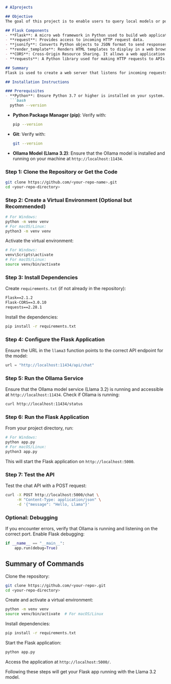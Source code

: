 ```markdown
# AIprojects

## Objective
The goal of this project is to enable users to query local models or popular models like Llama 3.2 without incurring token costs. This allows users to access and retrieve information efficiently and cost-effectively.

## Flask Components
- **Flask**: A micro web framework in Python used to build web applications and APIs.
- **request**: Provides access to incoming HTTP request data.
- **jsonify**: Converts Python objects to JSON format to send responses back to clients.
- **render_template**: Renders HTML templates to display in a web browser.
- **CORS**: Cross-Origin Resource Sharing. It allows a web application running at one domain (e.g., localhost:5000) to interact with a resource on another domain (e.g., an API server at localhost:11434). This is important for security but needs to be enabled for certain use cases.
- **requests**: A Python library used for making HTTP requests to APIs or web servers.

## Summary
Flask is used to create a web server that listens for incoming requests. It renders an HTML template for the UI and provides an API (/chat) for handling chat requests. CORS is enabled to allow cross-origin requests. The `llama3` function sends user input to an API hosting the llama3.2 model, retrieves a response, and handles errors. The chat route listens for POST requests, processes user input, and sends it to the model via the `llama3` function. This is essentially a chatbot interface that connects the front-end (webpage) to a language model (like Llama) running on a backend API.

## Installation Instructions

### Prerequisites
- **Python**: Ensure Python 3.7 or higher is installed on your system. Verify with:
  ```bash
  python --version
  ```
- **Python Package Manager (pip)**: Verify with:
  ```bash
  pip --version
  ```
- **Git**: Verify with:
  ```bash
  git --version
  ```
- **Ollama Model (Llama 3.2)**: Ensure that the Ollama model is installed and running on your machine at `http://localhost:11434`.

### Step 1: Clone the Repository or Get the Code
```bash
git clone https://github.com/<your-repo-name>.git
cd <your-repo-directory>
```

### Step 2: Create a Virtual Environment (Optional but Recommended)
```bash
# For Windows:
python -m venv venv
# For macOS/Linux:
python3 -m venv venv
```
Activate the virtual environment:
```bash
# For Windows:
venv\Scripts\activate
# For macOS/Linux:
source venv/bin/activate
```

### Step 3: Install Dependencies
Create `requirements.txt` (if not already in the repository):
```txt
Flask==2.1.2
Flask-CORS==3.0.10
requests==2.28.1
```
Install the dependencies:
```bash
pip install -r requirements.txt
```

### Step 4: Configure the Flask Application
Ensure the URL in the `llama3` function points to the correct API endpoint for the model:
```python
url = "http://localhost:11434/api/chat"
```

### Step 5: Run the Ollama Service
Ensure that the Ollama model service (Llama 3.2) is running and accessible at `http://localhost:11434`. Check if Ollama is running:
```bash
curl http://localhost:11434/status
```

### Step 6: Run the Flask Application
From your project directory, run:
```bash
# For Windows:
python app.py
# For macOS/Linux:
python3 app.py
```
This will start the Flask application on `http://localhost:5000`.

### Step 7: Test the API
Test the chat API with a POST request:
```bash
curl -X POST http://localhost:5000/chat \
     -H "Content-Type: application/json" \
     -d '{"message": "Hello, Llama"}'
```

### Optional: Debugging
If you encounter errors, verify that Ollama is running and listening on the correct port. Enable Flask debugging:
```python
if __name__ == "__main__":
    app.run(debug=True)
```

## Summary of Commands
Clone the repository:
```bash
git clone https://github.com/<your-repo>.git
cd <your-repo-directory>
```
Create and activate a virtual environment:
```bash
python -m venv venv
source venv/bin/activate  # For macOS/Linux
```
Install dependencies:
```bash
pip install -r requirements.txt
```
Start the Flask application:
```bash
python app.py
```
Access the application at `http://localhost:5000/`.

Following these steps will get your Flask app running with the Llama 3.2 model.  
```
 
